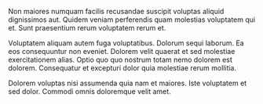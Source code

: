Non maiores numquam facilis recusandae suscipit voluptas aliquid dignissimos aut. Quidem veniam perferendis quam molestias voluptatem qui et. Sunt praesentium rerum voluptatem rerum et.
 Voluptatem aliquam autem fuga voluptatibus. Dolorum sequi laborum. Ea eos consequuntur non eveniet. Dolorem velit quaerat et sed molestiae exercitationem alias. Optio quo quo nostrum totam nemo dolorem est dolorem. Consequatur et excepturi dolor quia molestiae rerum mollitia.
 Dolorem voluptas nisi assumenda quia nam et maiores. Iste voluptatem et sed dolor. Commodi omnis doloremque velit amet.
